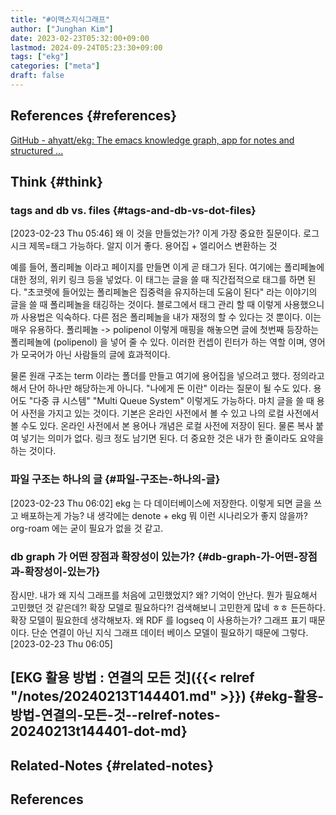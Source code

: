 ```yaml
---
title: "#이맥스지식그래프"
author: ["Junghan Kim"]
date: 2023-02-23T05:32:00+09:00
lastmod: 2024-09-24T05:23:30+09:00
tags: ["ekg"]
categories: ["meta"]
draft: false
---
```


## References {#references}

[GitHub - ahyatt/ekg: The emacs knowledge graph, app for notes and structured ...](https://github.com/ahyatt/ekg)


## Think {#think}




### tags and db vs. files {#tags-and-db-vs-dot-files}

<span class="timestamp-wrapper"><span class="timestamp">[2023-02-23 Thu 05:46]</span></span> 왜 이 것을 만들었는가? 이게 가장 중요한 질문이다. 로그시크 제목=태그 가능하다. 알지 이거 좋다. 용어집 + 엘리어스 변환하는 것

예를 들어, 폴리페놀 이라고 페이지를 만들면 이게 곧 태그가 된다. 여기에는 폴리페놀에 대한 정의, 위키 링크 등을 넣었다. 이 태그는 글을 쓸 때 직간접적으로 태그를 하면 된다. "초코렛에 들어있는 폴리페놀은 집중력을 유지하는데 도움이 된다" 라는 이야기의 글을 쓸 때 폴리페놀을 태깅하는 것이다. 블로그에서 태그 관리 할 때 이렇게 사용했으니까 사용법은 익숙하다. 다른 점은 폴리페놀을 내가 재정의 할 수 있다는 것 뿐이다. 이는 매우 유용하다. 폴리페놀 -&gt; polipenol 이렇게 매핑을 해놓으면 글에 첫번째 등장하는 폴리페놀에 (polipenol) 을 넣어 줄 수 있다. 이러한 컨셉이 린터가 하는 역할 이며, 영어가 모국어가 아닌 사람들의 글에 효과적이다.

물론 원래 구조는 term 이라는 폴더를 만들고 여기에 용어집을 넣으려고 했다. 정의라고 해서 단어 하나만 해당하는게 아니다. "나에게 돈 이란" 이라는 질문이 될 수도 있다. 용어도 "다중 큐 시스템" "Multi Queue System" 이렇게도 가능하다. 마치 글을 쓸 때 용어 사전을 가지고 있는 것이다. 기본은 온라인 사전에서 볼 수 있고 나의 로컬 사전에서 볼 수도 있다. 온라인 사전에서 본 용어나 개념은 로컬 사전에 저장이 된다. 물론 복사 붙여 넣기는 의미가 없다. 링크 정도 남기면 된다. 더 중요한 것은 내가 한 줄이라도 요약을 하는 것이다.


### 파일 구조는 하나의 글 {#파일-구조는-하나의-글}

<span class="timestamp-wrapper"><span class="timestamp">[2023-02-23 Thu 06:02]</span></span> ekg 는 다 데이터베이스에 저장한다. 이렇게 되면 글을 쓰고 배포하는게 가능? 내 생각에는 denote + ekg 뭐 이런 시나리오가 좋지 않을까? org-roam 에는 굳이 필요가 없을 것 같고.


### db graph 가 어떤 장점과 확장성이 있는가? {#db-graph-가-어떤-장점과-확장성이-있는가}

잠시만. 내가 왜 지식 그래프를 처음에 고민했었지? 왜? 기억이 안난다. 뭔가 필요해서 고민했던 것 같은데?! 확장 모델로 필요하다?! 검색해보니 고민한게 많네 ㅎㅎ 든든하다. 확장 모델이 필요한데 생각해보자. 왜 RDF 를 logseq 이 사용하는가? 그래프 표기 때문이다. 단순 연결이 아닌 지식 그래프 데이터 베이스 모델이 필요하기 때문에 그렇다. <span class="timestamp-wrapper"><span class="timestamp">[2023-02-23 Thu 06:05]</span></span>


## [EKG 활용 방법 : 연결의 모든 것]({{< relref "/notes/20240213T144401.md" >}}) {#ekg-활용-방법-연결의-모든-것--relref-notes-20240213t144401-dot-md}


## Related-Notes {#related-notes}

## References

<style>.csl-entry{text-indent: -1.5em; margin-left: 1.5em;}</style><div class="csl-bib-body">
</div>
